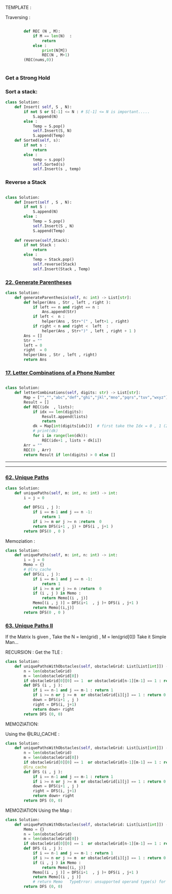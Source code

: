


TEMPLATE : 

Traversing : 

```python 

		def REC (N , M): 
            if M == len(N)  :
                return 
            else :
                print(N[M])
                REC(N , M+1)
        (REC(nums,0))
        
```
### Get a Strong Hold


### Sort a stack: 

```python 
class Solution:
    def Insert( self, S , N):
        if not S or S[-1] <= N : # S[-1] <= N is important..... 
            S.append(N)
        else :
            Temp = S.pop()
            self.Insert(S, N)
            S.append(Temp)
    def Sorted(self, s):
        if not s :
            return 
        else :
            temp = s.pop()
            self.Sorted(s)
            self.Insert(s , temp)
```


### Reverse a Stack

```python 

class Solution:
    def Insert(self , S , N):
        if not S :
            S.append(N)
        else :
            Temp = S.pop()
            self.Insert(S , N)
            S.append(Temp)
            
    def reverse(self,Stack):
        if not Stack :
            return 
        else :
            Temp = Stack.pop()
            self.reverse(Stack)
            self.Insert(Stack , Temp)
```



### [22. Generate Parentheses](https://leetcode.com/problems/generate-parentheses/) 



```python 
class Solution:
    def generateParenthesis(self, n: int) -> List[str]:
        def helper(Ans , Str , left , right ):
            if left == n and right == n :
                Ans.append(Str)
            if left <  n :
                helper(Ans , Str+"(" , left+1 , right)
            if right < n and right <  left  :
                helper(Ans , Str+")" , left , right + 1 ) 
        Ans = []
        Str = ""
        left = 0 
        right  = 0 
        helper(Ans , Str , left , right)
        return Ans 
```



### [17. Letter Combinations of a Phone Number](https://leetcode.com/problems/letter-combinations-of-a-phone-number/)


```python 

class Solution:
    def letterCombinations(self, digits: str) -> List[str]:
        Map = ["","","abc","def","ghi","jkl","mno","pqrs","tuv","wxyz"]
        Result = []
        def REC(idx  , lists):
            if idx == len(digits):
                Result.append(lists)
                return 
            dk = Map[int(digits[idx])]  # first take the Idx = 0 , 1 (2 , 3 ) the digit of the idx = "2" and Map it to the dictionary or list 
            # print(dk)
            for i in range(len(dk)):
                REC(idx+1 , lists + dk[i])
        Arr = ""
        REC(0 , Arr)
        return Result if len(digits) > 0 else []
```


-----
-----

### [62. Unique Paths](https://leetcode.com/problems/unique-paths/)


```python 
class Solution:
    def uniquePaths(self, m: int, n: int) -> int:
        i = j = 0 
        
        def DFS(i , j ):
            if i == m-1 and j == n -1:
                return 1 
            if i >= m or j >= n :return  0 
            return DFS(i+1 , j) + DFS(i , j+1 )
        return DFS(0 , 0 )
```

Memoziation : 

```python 
class Solution:
    def uniquePaths(self, m: int, n: int) -> int:
        i = j = 0 
        Memo = {}
        # @lru_cache
        def DFS(i , j ):
            if i == m-1 and j == n -1:
                return 1 
            if i >= m or j >= n :return  0 
            if (i , j ) in Memo :
                return Memo[(i , j)]
            Memo[(i , j )] = DFS(i+1  , j )+ DFS(i , j+1 )
            return Memo[(i,j)]
        return DFS(0 , 0 )
```


### [63. Unique Paths II](https://leetcode.com/problems/unique-paths-ii/)


If the Matrix Is given , Take the N = len(grid)  , M = len(grid[0]) Take it Simple Man... 

RECURSION : 
Get the TLE : 

```python 
class Solution:
    def uniquePathsWithObstacles(self, obstacleGrid: List[List[int]]) -> int:
        n = len(obstacleGrid)
        m = len(obstacleGrid[0])
        if obstacleGrid[0][0] == 1  or obstacleGrid[n-1][m-1] == 1 : return 0 
        def DFS (i , j ):
            if i == n-1 and j == m-1 : return 1 
            if i >= n or j >= m  or obstacleGrid[i][j] == 1 : return 0 
            down = DFS(i+1 , j )
            right = DFS(i, j+1)
            return down+ right 
        return DFS (0, 0)
```

MEMOZIATION:

Using the @LRU_CACHE : 
```python 
class Solution:
    def uniquePathsWithObstacles(self, obstacleGrid: List[List[int]]) -> int:
        n = len(obstacleGrid)
        m = len(obstacleGrid[0])
        if obstacleGrid[0][0] == 1  or obstacleGrid[n-1][m-1] == 1 : return 0 
        @lru_cache
        def DFS (i , j ):
            if i == n-1 and j == m-1 : return 1 
            if i >= n or j >= m  or obstacleGrid[i][j] == 1 : return 0 
            down = DFS(i+1 , j )
            right = DFS(i, j+1)
            return down+ right 
        return DFS (0, 0)
```

MEMOZIATION Using the Map  : 

```python 
class Solution:
    def uniquePathsWithObstacles(self, obstacleGrid: List[List[int]]) -> int:
        Memo = {}
        n = len(obstacleGrid)
        m = len(obstacleGrid[0])
        if obstacleGrid[0][0] == 1  or obstacleGrid[n-1][m-1] == 1 : return 0 
        def DFS (i , j ):
            if i == n-1 and j == m-1 : return 1 
            if i >= n or j >= m  or obstacleGrid[i][j] == 1 : return 0 
            if (i , j ) in Memo :
                return Memo[(i, j)]
            Memo[(i , j )] = DFS(i+1  , j )+ DFS(i , j+1 )
            return Memo[(i , j )]  
            # return Memo   TypeError: unsupported operand type(s) for +: 'int' and 'dict
        return DFS (0, 0)
```

